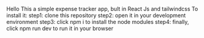 Hello This a simple expense tracker app, bult in React Js and tailwindcss
To install it:
step1: clone this repository
step2: open it in your development environment
step3: click npm i to install the node modules
step4: finally, click npm run dev to run it in your browser
